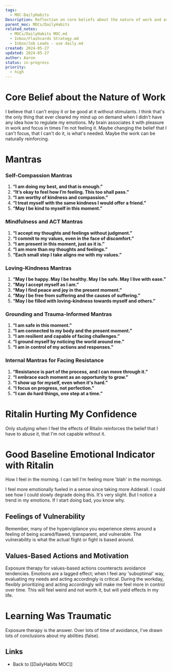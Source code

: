 ```yaml
---
tags:
  - MOC-DailyHabits
Description: Reflection on core beliefs about the nature of work and associated habits.
parent_moc: MOCs/DailyHabits
related_notes:
  - MOCs/DailyHabits MOC.md
  - Inbox/Flashcards Strategy.md
  - Inbox/Job Leads - use daily.md
created: 2024-05-27
updated: 2024-05-27
author: Aaron
status: in-progress
priority:
  - high
---
```


# Core Belief about the Nature of Work

I believe that I can't enjoy it or be good at it without stimulants. I think that's the only thing that ever cleared my mind up on demand when I didn't have any idea how to regulate my emotions. My brain associates it with pleasure in work and focus in times I'm not feeling it. Maybe changing the belief that I can't focus, that I can't do it, is what's needed. Maybe the work can be naturally reinforcing.

# Mantras

### Self-Compassion Mantras

1. **“I am doing my best, and that is enough.”**
2. **“It’s okay to feel how I’m feeling. This too shall pass.”**
3. **“I am worthy of kindness and compassion.”**
4. **“I treat myself with the same kindness I would offer a friend.”**
5. **“May I be kind to myself in this moment.”**

### Mindfulness and ACT Mantras

1. **“I accept my thoughts and feelings without judgment.”**
2. **“I commit to my values, even in the face of discomfort.”**
3. **“I am present in this moment, just as it is.”**
4. **“I am more than my thoughts and feelings.”**
5. **“Each small step I take aligns me with my values.”**

### Loving-Kindness Mantras

1. **“May I be happy. May I be healthy. May I be safe. May I live with ease.”**
2. **“May I accept myself as I am.”**
3. **“May I find peace and joy in the present moment.”**
4. **“May I be free from suffering and the causes of suffering.”**
5. **“May I be filled with loving-kindness towards myself and others.”**

### Grounding and Trauma-Informed Mantras

1. **“I am safe in this moment.”**
2. **“I am connected to my body and the present moment.”**
3. **“I am resilient and capable of facing challenges.”**
4. **“I ground myself by noticing the world around me.”**
5. **“I am in control of my actions and responses.”**

### Internal Mantras for Facing Resistance

1. **“Resistance is part of the process, and I can move through it.”**
2. **“I embrace each moment as an opportunity to grow.”**
3. **“I show up for myself, even when it's hard.”**
4. **“I focus on progress, not perfection.”**
5. **“I can do hard things, one step at a time.”**

# Ritalin Hurting My Confidence

Only studying when I feel the effects of Ritalin reinforces the belief that I have to abuse it, that I'm not capable without it.

# Good Baseline Emotional Indicator with Ritalin

How I feel in the morning. I can tell I'm feeling more 'blah' in the mornings.

I feel more emotionally fueled in a sense since taking more Adderall. I could see how I could slowly degrade doing this. It's very slight. But I notice a trend in my emotions. If I start doing bad, you know why.

## Feelings of Vulnerability

Remember, many of the hypervigilance you experience stems around a feeling of being scared/flawed, transparent, and vulnerable. The vulnerability is what the actual flight or fight is based around.

## Values-Based Actions and Motivation

Exposure therapy for values-based actions counteracts avoidance tendencies. Emotions are a lagged effect; when I feel any 'suboptimal' way, evaluating my needs and acting accordingly is critical. During the workday, flexibly prioritizing and acting accordingly will make me feel more in control over time. This will feel weird and not worth it, but will yield effects in my life.

# Learning Was Traumatic

Exposure therapy is the answer. Over lots of time of avoidance, I've drawn lots of conclusions about my abilities (false).

## Links
- Back to [[DailyHabits MOC]]
